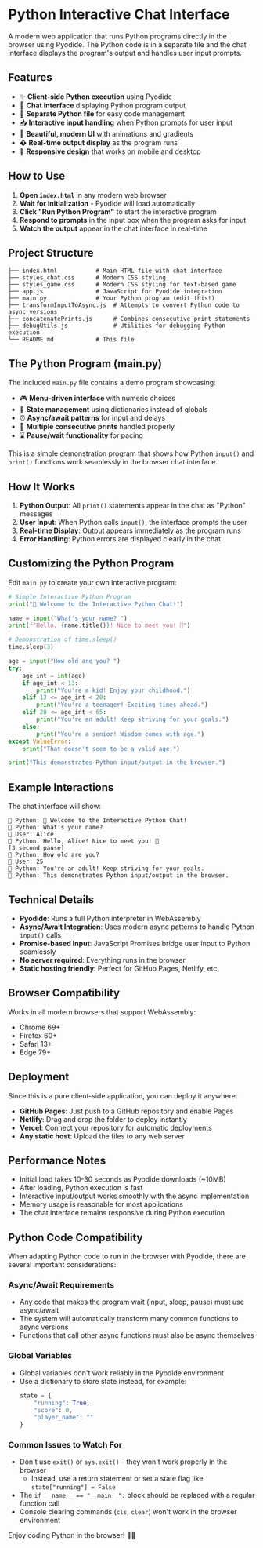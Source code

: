 # Python Interactive Chat Interface

A modern web application that runs Python programs directly in the browser using Pyodide. The Python code is in a separate file and the chat interface displays the program's output and handles user input prompts.

## Features

- ✨ **Client-side Python execution** using Pyodide
- 💬 **Chat interface** displaying Python program output
- 📝 **Separate Python file** for easy code management
- 📥 **Interactive input handling** when Python prompts for user input
- 🎨 **Beautiful, modern UI** with animations and gradients
- � **Real-time output display** as the program runs
- 📱 **Responsive design** that works on mobile and desktop

## How to Use

1. **Open `index.html`** in any modern web browser
2. **Wait for initialization** - Pyodide will load automatically
3. **Click "Run Python Program"** to start the interactive program
4. **Respond to prompts** in the input box when the program asks for input
5. **Watch the output** appear in the chat interface in real-time

## Project Structure

```text
├── index.html           # Main HTML file with chat interface
├── styles_chat.css      # Modern CSS styling  
├── styles_game.css      # Modern CSS styling for text-based game  
├── app.js               # JavaScript for Pyodide integration
├── main.py              # Your Python program (edit this!)
├── transformInputToAsync.js  # Attempts to convert Python code to async versions
├── concatenatePrints.js      # Combines consecutive print statements
├── debugUtils.js             # Utilities for debugging Python execution
└── README.md            # This file
```

## The Python Program (main.py)

The included `main.py` file contains a demo program showcasing:

- 🎮 **Menu-driven interface** with numeric choices
- 📝 **State management** using dictionaries instead of globals
- ⏰ **Async/await patterns** for input and delays
- 💬 **Multiple consecutive prints** handled properly
- ⌛ **Pause/wait functionality** for pacing

This is a simple demonstration program that shows how Python `input()` and `print()` functions work seamlessly in the browser chat interface.

## How It Works

1. **Python Output**: All `print()` statements appear in the chat as "Python" messages
2. **User Input**: When Python calls `input()`, the interface prompts the user
3. **Real-time Display**: Output appears immediately as the program runs
4. **Error Handling**: Python errors are displayed clearly in the chat

## Customizing the Python Program

Edit `main.py` to create your own interactive program:

```python
# Simple Interactive Python Program
print("🎉 Welcome to the Interactive Python Chat!")

name = input("What's your name? ")
print(f"Hello, {name.title()}! Nice to meet you! 👋")

# Demonstration of time.sleep()
time.sleep(3)

age = input("How old are you? ")
try:
    age_int = int(age)
    if age_int < 13:
        print("You're a kid! Enjoy your childhood.")
    elif 13 <= age_int < 20:
        print("You're a teenager! Exciting times ahead.")
    elif 20 <= age_int < 65:
        print("You're an adult! Keep striving for your goals.")
    else:
        print("You're a senior! Wisdom comes with age.")
except ValueError:
    print("That doesn't seem to be a valid age.")

print("This demonstrates Python input/output in the browser.")
```

## Example Interactions

The chat interface will show:

```text
🤖 Python: 🎉 Welcome to the Interactive Python Chat!
🤖 Python: What's your name?
👤 User: Alice
🤖 Python: Hello, Alice! Nice to meet you! 👋
[3 second pause]
🤖 Python: How old are you?
👤 User: 25
🤖 Python: You're an adult! Keep striving for your goals.
🤖 Python: This demonstrates Python input/output in the browser.
```

## Technical Details

- **Pyodide**: Runs a full Python interpreter in WebAssembly
- **Async/Await Integration**: Uses modern async patterns to handle Python `input()` calls
- **Promise-based Input**: JavaScript Promises bridge user input to Python seamlessly
- **No server required**: Everything runs in the browser
- **Static hosting friendly**: Perfect for GitHub Pages, Netlify, etc.

## Browser Compatibility

Works in all modern browsers that support WebAssembly:

- Chrome 69+
- Firefox 60+
- Safari 13+
- Edge 79+

## Deployment

Since this is a pure client-side application, you can deploy it anywhere:

- **GitHub Pages**: Just push to a GitHub repository and enable Pages
- **Netlify**: Drag and drop the folder to deploy instantly
- **Vercel**: Connect your repository for automatic deployments
- **Any static host**: Upload the files to any web server

## Performance Notes

- Initial load takes 10-30 seconds as Pyodide downloads (~10MB)
- After loading, Python execution is fast
- Interactive input/output works smoothly with the async implementation
- Memory usage is reasonable for most applications
- The chat interface remains responsive during Python execution

## Python Code Compatibility

When adapting Python code to run in the browser with Pyodide, there are several important considerations:

### Async/Await Requirements

- Any code that makes the program wait (input, sleep, pause) must use async/await
- The system will automatically transform many common functions to async versions
- Functions that call other async functions must also be async themselves

### Global Variables

- Global variables don't work reliably in the Pyodide environment
- Use a dictionary to store state instead, for example:
  ```python
  state = {
      "running": True,
      "score": 0,
      "player_name": ""
  }
  ```

### Common Issues to Watch For

- Don't use `exit()` or `sys.exit()` - they won't work properly in the browser
  - Instead, use a return statement or set a state flag like `state["running"] = False`
- The `if __name__ == "__main__":` block should be replaced with a regular function call
- Console clearing commands (`cls`, `clear`) won't work in the browser environment

Enjoy coding Python in the browser! 🐍✨
